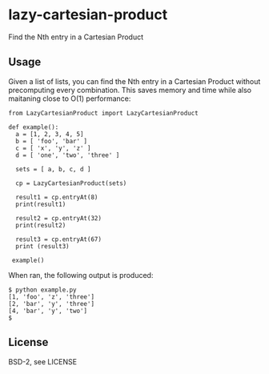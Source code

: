 # lazy-cartesian-product
Find the Nth entry in a Cartesian Product

## Usage
Given a list of lists, you can find the Nth entry in a Cartesian Product without precomputing every combination. This saves memory and time while also maitaning close to O(1) performance:

```
from LazyCartesianProduct import LazyCartesianProduct

def example():
  a = [1, 2, 3, 4, 5]
  b = [ 'foo', 'bar' ]
  c = [ 'x', 'y', 'z' ]
  d = [ 'one', 'two', 'three' ]

  sets = [ a, b, c, d ]

  cp = LazyCartesianProduct(sets)

  result1 = cp.entryAt(8)
  print(result1)

  result2 = cp.entryAt(32)
  print(result2)

  result3 = cp.entryAt(67)
  print (result3)
  
 example()
```

When ran, the following output is produced:

```
$ python example.py
[1, 'foo', 'z', 'three']
[2, 'bar', 'y', 'three']
[4, 'bar', 'y', 'two']
$
```

## License
BSD-2, see LICENSE
